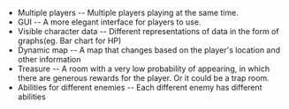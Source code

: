 * Multiple players -- Multiple players playing at the same time.
* GUI -- A more elegant interface for players to use.
* Visible character data -- Different representations of data in the form of graphs(eg. Bar chart for HP)
* Dynamic map -- A map that changes based on the player's location and other information
* Treasure -- A room with a very low probability of appearing, in which there are generous rewards for the player. Or it could be a trap room.
* Abilities for different enemies -- Each different enemy has different abilities